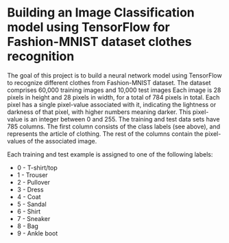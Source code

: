 # Building an Image Classification model using TensorFlow for Fashion-MNIST dataset clothes recognition

The goal of this project is to build a neural network model using TensorFlow to recognize different clothes from Fashion-MNIST dataset. The dataset comprises 60,000 training images and 10,000 test images Each image is 28 pixels in height and 28 pixels in width, for a total of 784 pixels in total. Each pixel has a single pixel-value associated with it, indicating the lightness or darkness of that pixel, with higher numbers meaning darker. This pixel-value is an integer between 0 and 255. The training and test data sets have 785 columns. The first column consists of the class labels (see above), and represents the article of clothing. The rest of the columns contain the pixel-values of the associated image.

Each training and test example is assigned to one of the following labels:

* 0 - T-shirt/top
* 1 - Trouser
* 2 - Pullover
* 3 - Dress
* 4 - Coat
* 5 - Sandal
* 6 - Shirt
* 7 - Sneaker
* 8 - Bag
* 9 - Ankle boot
